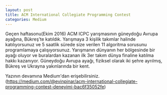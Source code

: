 ```yaml
---
layout: post
title: ACM International Collegiate Programming Contest
categories: Medium
---
```


Geçen haftasonu(Ekim 2016) ACM ICPC yarışmasının güneydoğu Avrupa ayağına, Bükreş’te katıldık. Yarışmaya 3 kişilik takımlar halinde katılıyorsunuz ve 5 saatlik sürede size verilen 11 algoritma sorusunu programlamaya çalışıyorsunuz. Yarışmanın dünyanın her bölgesinde bir ayağı oluyor ve buralardan kazanan ilk 3er takım dünya finaline katılma hakkı kazanıyor. Güneydoğu Avrupa ayağı, fiziksel olarak iki şehre ayrılmış, Bükreş ve Ukrayna yakınlarında bir kent.

Yazının devamına Medium'dan erişebilirsiniz. (https://medium.com/@evinpinar/acm-international-collegiate-programming-contest-deneyimi-bac6f35052fe)

